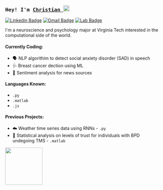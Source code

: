 ### <samp> Hey! I'm <a href="http://www.linkedin.com/in/christianburrell" target="_blank">Christian </a> <img src="https://media.giphy.com/media/hvRJCLFzcasrR4ia7z/giphy.gif" width="20"> </samp>

[![Linkedin Badge](https://img.shields.io/badge/-LinkedIn-0e76a8?style=flat-square&logo=Linkedin&logoColor=white)](http://www.linkedin.com/in/christianburrell)
[![Gmail Badge](https://img.shields.io/badge/Gmail-D14836?style=flat-square&logo=gmail&logoColor=white)](mailto:christian.burell@gmail.com)
[![Lab Badge](https://img.shields.io/badge/-Research%20Lab-orange?style=flat-square&logo=WorldHealthOrganization&logoColor=white)](https://www.scanlab.org/aboutus.html)
<!-- ![Top Language](https://img.shields.io/github/languages/top/christianburrell/{change}?color=black) -->


I'm a neuroscience and psychology major at Virginia Tech interested in the computational side of the world. 

#### Currently Coding:
* 🗣️ NLP algorithim to detect social anxiety disorder (SAD) in speech
* 🩺 Breast cancer dection using ML
* 📰 Sentiment analysis for news sources


#### Languages Known:
- `.py`
- `.matlab`
- `.js`


#### Previous Projects:
* ☁️ Weather time series data using RNNs - `.py`
* 👥 Statistical analysis on levels of trust for individuals with BPD undegoing TMS - `.matlab`
<!--[![Website Badge](https://img.shields.io/badge/Website-3b5998?style=flat-square&logo=google-chrome&logoColor=white)](https://gkassym.netlify.app)
[![Twitter Badge](https://img.shields.io/badge/-Twitter-00acee?style=flat-square&logo=Twitter&logoColor=white)](https://twitter.com/GKassym)
[![Instagram Badge](https://img.shields.io/badge/-Instagram-e4405f?style=flat-square&logo=Instagram&logoColor=white)](https://instagram.com/gkassym/)
[![Medium Badge](https://img.shields.io/badge/medium-%2312100E.svg?&style=for-square&logo=medium&logoColor=white)](https://gapur-kassym.medium.com/)
[![Telegram Badge](https://img.shields.io/badge/-Telegram-0088cc?style=flat-square&logo=Telegram&logoColor=white)](https://t.me/GKassym)   
🧑🏾‍💻
![GitHub top language](https://img.shields.io/github/languages/top/christianburrell/{CHANGE}?color=black) 

<a href = "Virginia Tech" target = "_blank"> </a>

<img height="180em" src="https://github-readme-stats.vercel.app/api?username=christianburrell&show_icons=true&hide_border=true&&count_private=true&include_all_commits=true"/>
-->

<!-- ![Christian's Github Stats](https://github-readme-stats.vercel.app/api?username=christianburrell&hide=contribs,prs&show_icons=true&bg_color=0d1116&title_color=ce09ec&text_color=a4aacb&icon_color=007ec6) -->

<img height="120em" src="https://github-readme-stats.vercel.app/api/top-langs/?username=christianburrell&exclude_repo=KNN-Image-Classification&show_icons=true&hide_border=true&layout=compact&langs_count=8"/>
